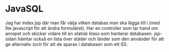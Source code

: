 # JavaSQL

Jag har index.jsp där man får välja vilken databas man ska lägga till i (med lite javascript 
för att ändra formuläret). Har en controller som tar hand om anropet och skickar vidare till
en statisk klass som hanterar databasen. jsp-sidan hämtar också en lista över städer och länder
som den använder för att ge alternativ (och för att de sparas i databasen som ett ID).
